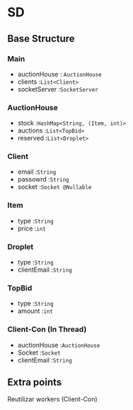 # SD

## Base Structure

### Main
- auctionHouse : `AuctionHouse`
- clients :`List<Client>`
- socketServer :`SocketServer`


### AuctionHouse
- stock :`HashMap<String, (Item, int)>`
- auctions :`List<TopBid>`
- reserved :`List<Droplet>`

### Client
- email :`String`
- passowrd :`String`
- socket :`Socket @Nullable`

### Item
- type :`String`
- price :`int`

### Droplet
- type :`String`
- clientEmail :`String`

### TopBid
- type :`String`
- amount :`int`

### Client-Con (In Thread)
- auctionHouse :`AuctionHouse`
- Socket :`Socket`
- clientEmail :`String`


## Extra points
Reutilizar workers (Client-Con)
